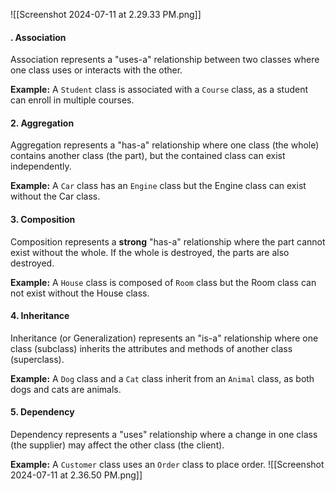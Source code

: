 ![[Screenshot 2024-07-11 at 2.29.33 PM.png]]

#### . Association

Association represents a "uses-a" relationship between two classes where one class uses or interacts with the other.

**Example:** A `Student` class is associated with a `Course` class, as a student can enroll in multiple courses.

#### 2. Aggregation

Aggregation represents a "has-a" relationship where one class (the whole) contains another class (the part), but the contained class can exist independently.

**Example:** A `Car` class has an `Engine` class but the Engine class can exist without the Car class.

#### 3. Composition

Composition represents a **strong** "has-a" relationship where the part cannot exist without the whole. If the whole is destroyed, the parts are also destroyed.

**Example:** A `House` class is composed of `Room` class but the Room class can not exist without the House class.

#### 4. Inheritance

Inheritance (or Generalization) represents an "is-a" relationship where one class (subclass) inherits the attributes and methods of another class (superclass).

**Example:** A `Dog` class and a `Cat` class inherit from an `Animal` class, as both dogs and cats are animals.

#### 5. Dependency

Dependency represents a "uses" relationship where a change in one class (the supplier) may affect the other class (the client).

**Example:** A `Customer` class uses an `Order` class to place order.
![[Screenshot 2024-07-11 at 2.36.50 PM.png]]